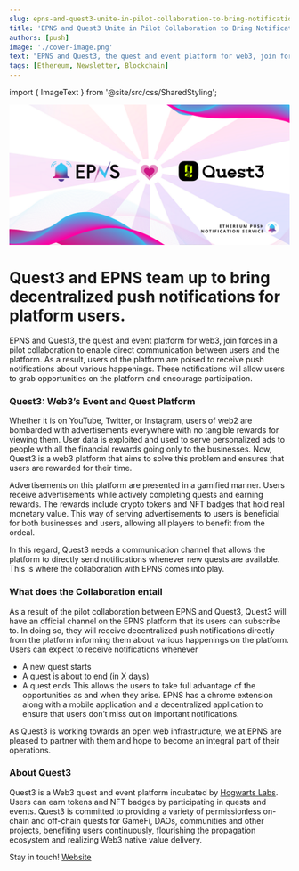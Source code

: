 ```yaml
---
slug: epns-and-quest3-unite-in-pilot-collaboration-to-bring-notifications-for-users
title: 'EPNS and Quest3 Unite in Pilot Collaboration to Bring Notifications for Users'
authors: [push]
image: './cover-image.png'
text: "EPNS and Quest3, the quest and event platform for web3, join forces in a pilot collaboration to enable direct communication between users and the platform. As a result, users of the platform are poised to receive push notifications about various happenings. These notifications will allow users to grab opportunities on the platform and encourage participation."
tags: [Ethereum, Newsletter, Blockchain]
---
```

import { ImageText } from '@site/src/css/SharedStyling';

![Cover image of EPNS and Quest3 Unite in Pilot Collaboration to Bring Notifications for Users](./cover-image.png)
<!--truncate-->

<!--customheaderpoint-->
# Quest3 and EPNS team up to bring decentralized push notifications for platform users.

EPNS and Quest3, the quest and event platform for web3, join forces in a pilot collaboration to enable direct communication between users and the platform. As a result, users of the platform are poised to receive push notifications about various happenings. These notifications will allow users to grab opportunities on the platform and encourage participation.


### Quest3: Web3’s Event and Quest Platform
Whether it is on YouTube, Twitter, or Instagram, users of web2 are bombarded with advertisements everywhere with no tangible rewards for viewing them. User data is exploited and used to serve personalized ads to people with all the financial rewards going only to the businesses. Now, Quest3 is a web3 platform that aims to solve this problem and ensures that users are rewarded for their time.

Advertisements on this platform are presented in a gamified manner. Users receive advertisements while actively completing quests and earning rewards. The rewards include crypto tokens and NFT badges that hold real monetary value. This way of serving advertisements to users is beneficial for both businesses and users, allowing all players to benefit from the ordeal.

In this regard, Quest3 needs a communication channel that allows the platform to directly send notifications whenever new quests are available. This is where the collaboration with EPNS comes into play.

### What does the Collaboration entail
As a result of the pilot collaboration between EPNS and Quest3, Quest3 will have an official channel on the EPNS platform that its users can subscribe to. In doing so, they will receive decentralized push notifications directly from the platform informing them about various happenings on the platform. Users can expect to receive notifications whenever

- A new quest starts
- A quest is about to end (in X days)
- A quest ends
This allows the users to take full advantage of the opportunities as and when they arise. EPNS has a chrome extension along with a mobile application and a decentralized application to ensure that users don’t miss out on important notifications.

As Quest3 is working towards an open web infrastructure, we at EPNS are pleased to partner with them and hope to become an integral part of their operations.


### About Quest3
Quest3 is a Web3 quest and event platform incubated by [Hogwarts Labs](https://twitter.com/HogwartsLabs). Users can earn tokens and NFT badges by participating in quests and events. Quest3 is committed to providing a variety of permissionless on-chain and off-chain quests for GameFi, DAOs, communities and other projects, benefiting users continuously, flourishing the propagation ecosystem and realizing Web3 native value delivery.

Stay in touch! [Website](https://quest3.xyz/)




